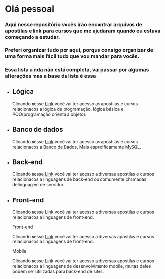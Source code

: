 # Olá pessoal

### Aqui nesse repositório vocês irão encontrar arquivos de apostilas e link para cursos que me ajudaram quando eu estava começando a estudar.
### Preferi organizar tudo por aqui, porque consigo organizar de uma forma mais fácil tudo que vou mandar para vocês.
### Essa lista ainda não está completa, vai passar por algumas alterações mas a base da lista é essa

<ul>

<li>
<h2>
Lógica
</h2>
Clicando nesse <a href="https://github.com/oliveira533/cursos-e-material/tree/main/Lógica">Link</a> você vai ter acesso as apostilas e cursos relacionados a lógica de programação, lógica básica e POO(programação orienta a objeto).
</li>

<li>
<h2>
Banco de dados
</h2>
Clicando nesse <a href="https://github.com/oliveira533/cursos-e-material/tree/main/Banco%20de%20dados">Link</a> você vai ter acesso as apostilas e cursos relacionados a Banco de Dados, Mais especificamente MySQL.
</li>

<li>
<h2>
Back-end
</h2>
Clicando nesse <a href="https://github.com/oliveira533/cursos-e-material/tree/main/back-end">Link</a> você vai ter acesso a diversas apostilas e cursos relacionados a linguagens de back-end ou comumente chamadas delinguagem de servidor.
</li>

<li>
<h2>
Front-end
</h2>
Clicando nesse <a href="https://github.com/oliveira533/cursos-e-material/tree/main/front-end">Link</a> você vai ter acesso a diversas apostilas e cursos relacionados a linguagens de front-end.
</li>

Front-end
</h2>
Clicando nesse <a href="https://github.com/oliveira533/cursos-e-material/tree/main/front-end">Link</a> você vai ter acesso a diversas apostilas e cursos relacionados a linguagens de front-end.
</li>

Mobile
</h2>
Clicando nesse <a href="https://github.com/oliveira533/cursos-e-material/tree/main/front-end">Link</a> você vai ter acesso a diversas apostilas e cursos relacionados a linguagens de desenvolvimento mobile, muitas deles podem ser utilizadas para back-end de sites.
</li>

</ul>
